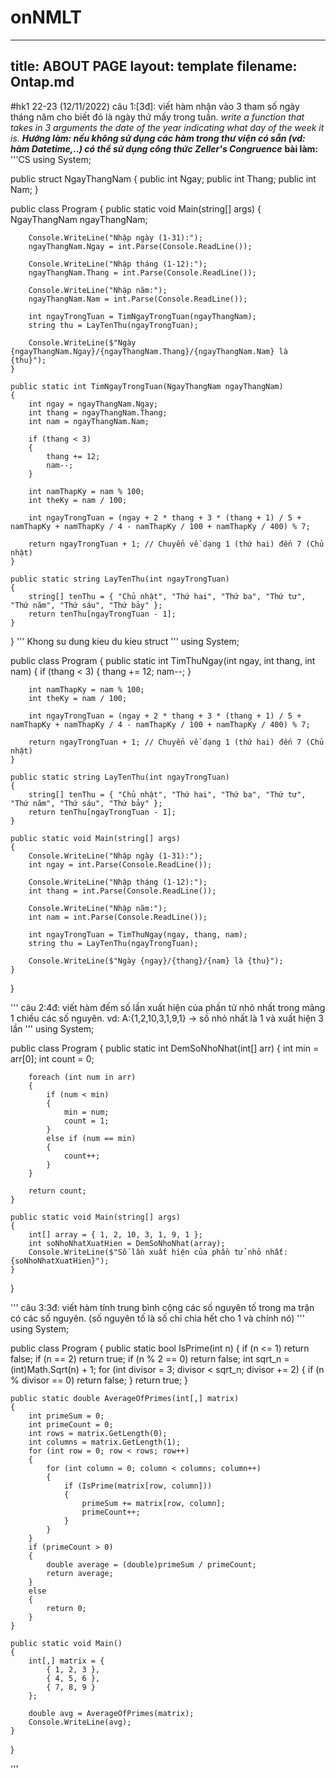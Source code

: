 # onNMLT
---
title: ABOUT PAGE
layout: template
filename: Ontap.md
--- 
#hk1 22-23 (12/11/2022)
câu 1:[3đ]: viết hàm nhận vào 3 tham số ngày tháng năm cho biết đó là ngày thứ mấy trong tuần.
*write a function that takes in 3 arguments the date of the year indicating what day of the week it is.*
***Hướng làm: nếu không sử dụng các hàm trong thư viện có sẵn (vd: hàm Datetime,..) 
có thể sử dụng công thức Zeller's Congruence***
**bài làm:** 
'''CS
using System;

public struct NgayThangNam
{
    public int Ngay;
    public int Thang;
    public int Nam;
}

public class Program
{
    public static void Main(string[] args)
    {
        NgayThangNam ngayThangNam;

        Console.WriteLine("Nhập ngày (1-31):");
        ngayThangNam.Ngay = int.Parse(Console.ReadLine());

        Console.WriteLine("Nhập tháng (1-12):");
        ngayThangNam.Thang = int.Parse(Console.ReadLine());

        Console.WriteLine("Nhập năm:");
        ngayThangNam.Nam = int.Parse(Console.ReadLine());

        int ngayTrongTuan = TimNgayTrongTuan(ngayThangNam);
        string thu = LayTenThu(ngayTrongTuan);

        Console.WriteLine($"Ngày {ngayThangNam.Ngay}/{ngayThangNam.Thang}/{ngayThangNam.Nam} là {thu}");
    }

    public static int TimNgayTrongTuan(NgayThangNam ngayThangNam)
    {
        int ngay = ngayThangNam.Ngay;
        int thang = ngayThangNam.Thang;
        int nam = ngayThangNam.Nam;

        if (thang < 3)
        {
            thang += 12;
            nam--;
        }

        int namThapKy = nam % 100;
        int theKy = nam / 100;

        int ngayTrongTuan = (ngay + 2 * thang + 3 * (thang + 1) / 5 + namThapKy + namThapKy / 4 - namThapKy / 100 + namThapKy / 400) % 7;

        return ngayTrongTuan + 1; // Chuyển về dạng 1 (thứ hai) đến 7 (Chủ nhật)
    }

    public static string LayTenThu(int ngayTrongTuan)
    {
        string[] tenThu = { "Chủ nhật", "Thứ hai", "Thứ ba", "Thứ tư", "Thứ năm", "Thứ sáu", "Thứ bảy" };
        return tenThu[ngayTrongTuan - 1];
    }
}
'''
Khong su dung kieu du kieu struct
'''
using System;

public class Program
{
    public static int TimThuNgay(int ngay, int thang, int nam)
    {
        if (thang < 3)
        {
            thang += 12;
            nam--;
        }

        int namThapKy = nam % 100;
        int theKy = nam / 100;

        int ngayTrongTuan = (ngay + 2 * thang + 3 * (thang + 1) / 5 + namThapKy + namThapKy / 4 - namThapKy / 100 + namThapKy / 400) % 7;

        return ngayTrongTuan + 1; // Chuyển về dạng 1 (thứ hai) đến 7 (Chủ nhật)
    }

    public static string LayTenThu(int ngayTrongTuan)
    {
        string[] tenThu = { "Chủ nhật", "Thứ hai", "Thứ ba", "Thứ tư", "Thứ năm", "Thứ sáu", "Thứ bảy" };
        return tenThu[ngayTrongTuan - 1];
    }

    public static void Main(string[] args)
    {
        Console.WriteLine("Nhập ngày (1-31):");
        int ngay = int.Parse(Console.ReadLine());

        Console.WriteLine("Nhập tháng (1-12):");
        int thang = int.Parse(Console.ReadLine());

        Console.WriteLine("Nhập năm:");
        int nam = int.Parse(Console.ReadLine());

        int ngayTrongTuan = TimThuNgay(ngay, thang, nam);
        string thu = LayTenThu(ngayTrongTuan);

        Console.WriteLine($"Ngày {ngay}/{thang}/{nam} là {thu}");
    }
}

'''
câu 2:4đ: viết hàm đếm số lần xuất hiện của phần tử nhỏ nhất trong mảng 1 chiều các số nguyên. 
vd: A:{1,2,10,3,1,9,1} -> số nhỏ nhất là 1 và xuất hiện 3 lần
'''
using System;

public class Program
{
    public static int DemSoNhoNhat(int[] arr)
    {
        int min = arr[0];
        int count = 0;

        foreach (int num in arr)
        {
            if (num < min)
            {
                min = num;
                count = 1;
            }
            else if (num == min)
            {
                count++;
            }
        }

        return count;
    }

    public static void Main(string[] args)
    {
        int[] array = { 1, 2, 10, 3, 1, 9, 1 };
        int soNhoNhatXuatHien = DemSoNhoNhat(array);
        Console.WriteLine($"Số lần xuất hiện của phần tử nhỏ nhất: {soNhoNhatXuatHien}");
    }
}

'''
câu 3:3đ: viết hàm tính trung bình cộng các số nguyên tố trong ma trận có các số nguyên. 
(số nguyên tố là số chỉ chia hết cho 1 và chính nó)
'''
using System;

public class Program
{
    public static bool IsPrime(int n)
    {
        if (n <= 1)
            return false;
        if (n == 2)
            return true;
        if (n % 2 == 0)
            return false;
        int sqrt_n = (int)Math.Sqrt(n) + 1;
        for (int divisor = 3; divisor < sqrt_n; divisor += 2)
        {
            if (n % divisor == 0)
                return false;
        }
        return true;
    }

    public static double AverageOfPrimes(int[,] matrix)
    {
        int primeSum = 0;
        int primeCount = 0;
        int rows = matrix.GetLength(0);
        int columns = matrix.GetLength(1);
        for (int row = 0; row < rows; row++)
        {
            for (int column = 0; column < columns; column++)
            {
                if (IsPrime(matrix[row, column]))
                {
                    primeSum += matrix[row, column];
                    primeCount++;
                }
            }
        }
        if (primeCount > 0)
        {
            double average = (double)primeSum / primeCount;
            return average;
        }
        else
        {
            return 0;
        }
    }

    public static void Main()
    {
        int[,] matrix = {
            { 1, 2, 3 },
            { 4, 5, 6 },
            { 7, 8, 9 }
        };

        double avg = AverageOfPrimes(matrix);
        Console.WriteLine(avg);
    }
}

'''
